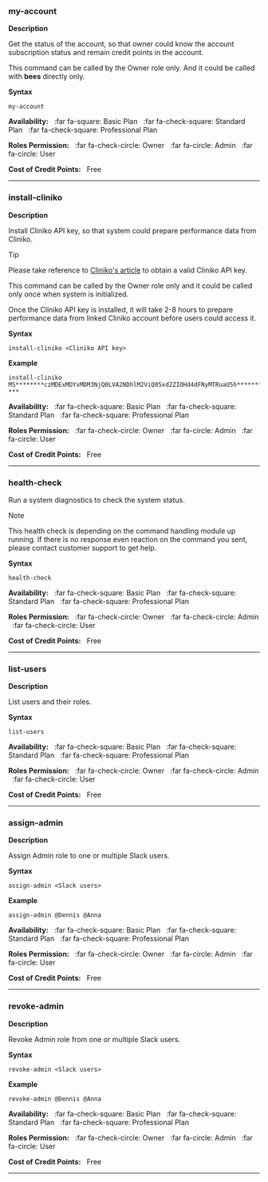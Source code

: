### my-account

**Description**

Get the status of the account, so that owner could know the account subscription status and
remain credit points in the account.

This command can be called by the Owner role only.  And it could be called with **bees** directly only.

**Syntax**
```text
my-account
```

**Availability:** 
&nbsp;&nbsp;:far fa-square: Basic Plan
&nbsp;&nbsp;:far fa-check-square: Standard Plan
&nbsp;&nbsp;:far fa-check-square: Professional Plan  

**Roles Permission:**
&nbsp;&nbsp;:far fa-check-circle: Owner
&nbsp;&nbsp;:far fa-circle: Admin
&nbsp;&nbsp;:far fa-circle: User

**Cost of Credit Points:** &nbsp;&nbsp;Free

--------------------------------------------------------------------------------

### install-cliniko

**Description**

Install Cliniko API key, so that system could prepare performance data from Cliniko.

>[!TIP]
>Please take reference to [Cliniko's article](https://help.cliniko.com/en/articles/1023957-generate-a-cliniko-api-key)
to obtain a valid Cliniko API key. 

This command can be called by the Owner role only and it could be called only once when system is initialized.

Once the Cliniko API key is installed, it will take 2-8 hours to prepare performance data from linked Cliniko account
before users could access it.

**Syntax**
```text
install-cliniko <Cliniko API key>
```

**Example**
```text
install-cliniko MS********czMDExMDYxMDM3NjQ0LVA2NDhlM2ViQ05xd2ZIOHd4dFNyMTRuaU5h********-***
```

**Availability:** 
&nbsp;&nbsp;:far fa-check-square: Basic Plan
&nbsp;&nbsp;:far fa-check-square: Standard Plan
&nbsp;&nbsp;:far fa-check-square: Professional Plan  

**Roles Permission:**
&nbsp;&nbsp;:far fa-check-circle: Owner
&nbsp;&nbsp;:far fa-circle: Admin
&nbsp;&nbsp;:far fa-circle: User

**Cost of Credit Points:** &nbsp;&nbsp;Free

--------------------------------------------------------------------------------

### health-check

Run a system diagnostics to check the system status.

>[!NOTE]
>This health check is depending on the command handling module up running.
>If there is no response even reaction on the command you sent, please contact customer support to get help.

**Syntax**
```text
health-check
```

**Availability:** 
&nbsp;&nbsp;:far fa-check-square: Basic Plan
&nbsp;&nbsp;:far fa-check-square: Standard Plan
&nbsp;&nbsp;:far fa-check-square: Professional Plan  

**Roles Permission:**
&nbsp;&nbsp;:far fa-check-circle: Owner
&nbsp;&nbsp;:far fa-check-circle: Admin
&nbsp;&nbsp;:far fa-check-circle: User

**Cost of Credit Points:** &nbsp;&nbsp;Free

--------------------------------------------------------------------------------

### list-users

**Description**

List users and their roles.

**Syntax**
```text
list-users
```

**Availability:** 
&nbsp;&nbsp;:far fa-check-square: Basic Plan
&nbsp;&nbsp;:far fa-check-square: Standard Plan
&nbsp;&nbsp;:far fa-check-square: Professional Plan  

**Roles Permission:**
&nbsp;&nbsp;:far fa-check-circle: Owner
&nbsp;&nbsp;:far fa-check-circle: Admin
&nbsp;&nbsp;:far fa-check-circle: User


**Cost of Credit Points:** &nbsp;&nbsp;Free

--------------------------------------------------------------------------------

### assign-admin

**Description**

Assign Admin role to one or multiple Slack users.

**Syntax**
```text
assign-admin <Slack users>
```

**Example**
```text
assign-admin @Dennis @Anna
```

**Availability:** 
&nbsp;&nbsp;:far fa-check-square: Basic Plan
&nbsp;&nbsp;:far fa-check-square: Standard Plan
&nbsp;&nbsp;:far fa-check-square: Professional Plan  

**Roles Permission:**
&nbsp;&nbsp;:far fa-check-circle: Owner
&nbsp;&nbsp;:far fa-circle: Admin
&nbsp;&nbsp;:far fa-circle: User

**Cost of Credit Points:** &nbsp;&nbsp;Free

--------------------------------------------------------------------------------

### revoke-admin

**Description**

Revoke Admin role from one or multiple Slack users.

**Syntax**
```text
revoke-admin <Slack users>
```

**Example**
```text
revoke-admin @Dennis @Anna
```

**Availability:** 
&nbsp;&nbsp;:far fa-check-square: Basic Plan
&nbsp;&nbsp;:far fa-check-square: Standard Plan
&nbsp;&nbsp;:far fa-check-square: Professional Plan  

**Roles Permission:**
&nbsp;&nbsp;:far fa-check-circle: Owner
&nbsp;&nbsp;:far fa-circle: Admin
&nbsp;&nbsp;:far fa-circle: User

**Cost of Credit Points:** &nbsp;&nbsp;Free

--------------------------------------------------------------------------------